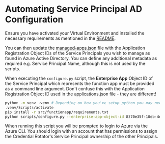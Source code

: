 # Automating Service Principal AD Configuration

Ensure you have activated your Virtual Environment and installed the necessary requirements as mentioned in the [README](../README.md#virtual-environment-activation).

You can then update the [managed-apps.json](./managed-apps.json) file with the Application Registration Object IDs of the Service Principals you wish to manage as found in Azure Active Directory. You can define any additional metadata as required e.g. Service Principal Name, although this is not used by the scripts.

When executing the `configure.py` script, the **Enterprise App** Object ID of the Service Principal which represents the function app must be provided as a command line argument. Don't confuse this with the Application Registration Object ID used in the applications.json file - they are different!

``` sh
python -m venv .venv # Depending on how you've setup python you may need to use python3 instead.
.venv/Scripts/activate
pip install -r src/functionapp/requirements.txt
python scripts/configure.py --enterprise-app-object-id 8370e35f-10eb-4df0-ab36-5e14d20ba6cc # replace this ID with your own.
```

When running this script you will be prompted to login to Azure via the Azure CLI. You should login with an account that has permissions to assign the Credential Rotator's Service Principal ownership of the other Principals.
